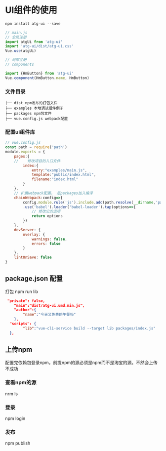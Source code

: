 # UI组件的使用
```javascript
npm install atg-ui --save

// main.js
// 全局注册
import atgUi from 'atg-ui'
import 'atg-ui/dist/atg-ui.css'
Vue.use(atgUi)

// 局部注册
// components 

import {HmButton} from 'atg-ui'
Vue.component(HmButton.name, HmButton)
```

### 文件目录
```
├── dist npm发布的打包文件
├── examples 本地调试组件例子
├── packages npm包文件
├── vue.config.js webpack配置
```
### 配置ui组件库
```javascript
// vue.config.js
const path = require('path')
module.exports = {
    pages:{
    //    修改项目的入口文件
        index:{
            entry:"examples/main.js",
            template:"public/index.html",
            filename:"index.html"
        }
    },
    // 扩展webpack配置， 是packages加入编译
    chainWebpack:config=>{
        config.module.rule('js').include.add(path.resolve(__dirname,'packages')).end()
        .use('babel').loader('babel-loader').tap(options=>{
            // 修改它的选项
            return options
        })
    },
    devServer: {
        overlay: {
            warnings: false,
            errors: false
        }
    },
    lintOnSave: false
}

```
## package.json 配置
 打包  npm run lib
```json
 "private": false,
	"main":"dist/atg-ui.umd.min.js",
	"author":{
		"name":"今天又免费的午餐吗"
	},
  "scripts": {
		"lib":"vue-cli-service build --target lib packages/index.js"
  },
```

## 上传npm

配置完依赖包登录npm，前提npm的源必须是npm而不是淘宝的源。不然会上传不成功
### 查看npm的源

nrm ls
### 登录
npm login
### 发布
npm publish